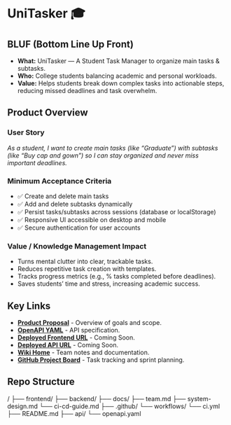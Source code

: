 # UniTasker 🎓

## BLUF (Bottom Line Up Front)
- **What:** UniTasker — A Student Task Manager to organize main tasks & subtasks.
- **Who:** College students balancing academic and personal workloads.
- **Value:** Helps students break down complex tasks into actionable steps, reducing missed deadlines and task overwhelm.

## Product Overview

### User Story
_As a student, I want to create main tasks (like “Graduate”) with subtasks (like “Buy cap and gown”) so I can stay organized and never miss important deadlines._

### Minimum Acceptance Criteria
- ✅ Create and delete main tasks
- ✅ Add and delete subtasks dynamically
- ✅ Persist tasks/subtasks across sessions (database or localStorage)
- ✅ Responsive UI accessible on desktop and mobile
- ✅ Secure authentication for user accounts

### Value / Knowledge Management Impact
- Turns mental clutter into clear, trackable tasks.
- Reduces repetitive task creation with templates.
- Tracks progress metrics (e.g., % tasks completed before deadlines).
- Saves students’ time and stress, increasing academic success.

## Key Links
- **[Product Proposal](./docs/product-proposal.md)** - Overview of goals and scope.
- **[OpenAPI YAML](./api/openapi.yaml)** - API specification.
- **[Deployed Frontend URL](#)** - Coming Soon.
- **[Deployed API URL](#)** - Coming Soon.
- **[Wiki Home](https://github.com/VicLove25/UniTasker/wiki)** - Team notes and documentation.
- **[GitHub Project Board](https://github.com/unitasker/projects)** - Task tracking and sprint planning.

## Repo Structure
/ ├── frontend/
├── backend/
├── docs/
├── team.md
├── system-design.md
└── ci-cd-guide.md
├── .github/
└── workflows/
└── ci.yml
├── README.md
├── api/
└── openapi.yaml
